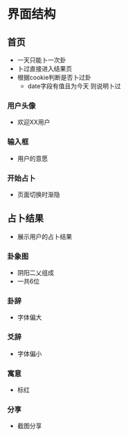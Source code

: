 # 界面结构

<!-- open http://www.chunqiuyiyu.com/css-centering-explorer/  对齐工具 -->

## 首页

+ 一天只能卜一次卦
+ 卜过直接进入结果页
+ 根据cookie判断是否卜过卦
    + date字段有值且为今天 则说明卜过

### 用户头像

+ 欢迎XX用户

### 输入框

+ 用户的意愿

### 开始占卜

+ 页面切换时渐隐

## 占卜结果

+ 展示用户的占卜结果

### 卦象图

+ 阴阳二乂组成
+ 一共6位

### 卦辞

+ 字体偏大

### 爻辞

+ 字体偏小

### 寓意

+ 标红

### 分享

+ 截图分享

